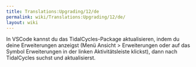 ```yaml
---
title: Translations:Upgrading/12/de
permalink: wiki/Translations:Upgrading/12/de/
layout: wiki
---
```


In VSCode kannst du das TidalCycles-Package aktualisieren, indem du
deine Erweiterungen anzeigst (Menü Ansicht &gt; Erweiterungen oder auf
das Symbol Erweiterungen in der linken Aktivitätsleiste klickst), dann
nach TidalCycles suchst und aktualisierst.
